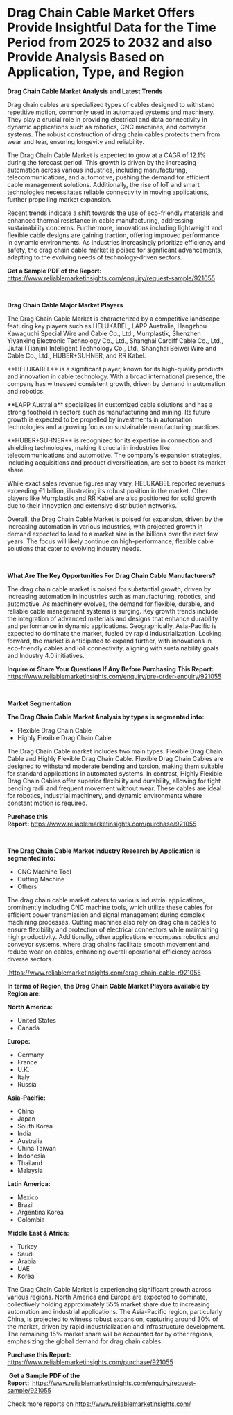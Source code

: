 <p><h1>Drag Chain Cable Market Offers Provide Insightful Data for the Time Period from 2025 to 2032 and also Provide Analysis Based on Application, Type, and Region</h1></p><p><strong>Drag Chain Cable Market Analysis and Latest Trends</strong></p>
<p><p>Drag chain cables are specialized types of cables designed to withstand repetitive motion, commonly used in automated systems and machinery. They play a crucial role in providing electrical and data connectivity in dynamic applications such as robotics, CNC machines, and conveyor systems. The robust construction of drag chain cables protects them from wear and tear, ensuring longevity and reliability.</p><p>The Drag Chain Cable Market is expected to grow at a CAGR of 12.1% during the forecast period. This growth is driven by the increasing automation across various industries, including manufacturing, telecommunications, and automotive, pushing the demand for efficient cable management solutions. Additionally, the rise of IoT and smart technologies necessitates reliable connectivity in moving applications, further propelling market expansion. </p><p>Recent trends indicate a shift towards the use of eco-friendly materials and enhanced thermal resistance in cable manufacturing, addressing sustainability concerns. Furthermore, innovations including lightweight and flexible cable designs are gaining traction, offering improved performance in dynamic environments. As industries increasingly prioritize efficiency and safety, the drag chain cable market is poised for significant advancements, adapting to the evolving needs of technology-driven sectors.</p></p>
<p><strong>Get a Sample PDF of the Report:&nbsp;</strong> <a href="https://www.reliablemarketinsights.com/enquiry/request-sample/921055?utm_campaign=2207&utm_medium=2&utm_source=Github&utm_content=ia&utm_term=21032025&utm_id=drag-chain-cable">https://www.reliablemarketinsights.com/enquiry/request-sample/921055</a></p>
<p>&nbsp;</p>
<p><strong>Drag Chain Cable Major Market Players</strong></p>
<p><p>The Drag Chain Cable Market is characterized by a competitive landscape featuring key players such as HELUKABEL, LAPP Australia, Hangzhou Kawaguchi Special Wire and Cable Co., Ltd., Murrplastik, Shenzhen Yiyanxing Electronic Technology Co., Ltd., Shanghai Cardiff Cable Co., Ltd., Jiutai (Tianjin) Intelligent Technology Co., Ltd., Shanghai Beiwei Wire and Cable Co., Ltd., HUBER+SUHNER, and RR Kabel.</p><p>**HELUKABEL** is a significant player, known for its high-quality products and innovation in cable technology. With a broad international presence, the company has witnessed consistent growth, driven by demand in automation and robotics. </p><p>**LAPP Australia** specializes in customized cable solutions and has a strong foothold in sectors such as manufacturing and mining. Its future growth is expected to be propelled by investments in automation technologies and a growing focus on sustainable manufacturing practices.</p><p>**HUBER+SUHNER** is recognized for its expertise in connection and shielding technologies, making it crucial in industries like telecommunications and automotive. The company's expansion strategies, including acquisitions and product diversification, are set to boost its market share.</p><p>While exact sales revenue figures may vary, HELUKABEL reported revenues exceeding €1 billion, illustrating its robust position in the market. Other players like Murrplastik and RR Kabel are also positioned for solid growth due to their innovation and extensive distribution networks.</p><p>Overall, the Drag Chain Cable Market is poised for expansion, driven by the increasing automation in various industries, with projected growth in demand expected to lead to a market size in the billions over the next few years. The focus will likely continue on high-performance, flexible cable solutions that cater to evolving industry needs.</p></p>
<p>&nbsp;</p>
<p><strong>What Are The Key Opportunities For Drag Chain Cable Manufacturers?</strong></p>
<p><p>The drag chain cable market is poised for substantial growth, driven by increasing automation in industries such as manufacturing, robotics, and automotive. As machinery evolves, the demand for flexible, durable, and reliable cable management systems is surging. Key growth trends include the integration of advanced materials and designs that enhance durability and performance in dynamic applications. Geographically, Asia-Pacific is expected to dominate the market, fueled by rapid industrialization. Looking forward, the market is anticipated to expand further, with innovations in eco-friendly cables and IoT connectivity, aligning with sustainability goals and Industry 4.0 initiatives.</p></p>
<p><strong>Inquire or Share Your Questions If Any Before Purchasing This Report:</strong> <a href="https://www.reliablemarketinsights.com/enquiry/pre-order-enquiry/921055?utm_campaign=2207&utm_medium=2&utm_source=Github&utm_content=ia&utm_term=21032025&utm_id=drag-chain-cable">https://www.reliablemarketinsights.com/enquiry/pre-order-enquiry/921055</a></p>
<p>&nbsp;</p>
<p><strong>Market Segmentation</strong></p>
<p><strong>The Drag Chain Cable Market Analysis by types is segmented into:</strong></p>
<p><ul><li>Flexible Drag Chain Cable</li><li>Highly Flexible Drag Chain Cable</li></ul></p>
<p><p>The Drag Chain Cable market includes two main types: Flexible Drag Chain Cable and Highly Flexible Drag Chain Cable. Flexible Drag Chain Cables are designed to withstand moderate bending and torsion, making them suitable for standard applications in automated systems. In contrast, Highly Flexible Drag Chain Cables offer superior flexibility and durability, allowing for tight bending radii and frequent movement without wear. These cables are ideal for robotics, industrial machinery, and dynamic environments where constant motion is required.</p></p>
<p><strong>Purchase this Report:&nbsp;</strong><a href="https://www.reliablemarketinsights.com/purchase/921055?utm_campaign=2207&utm_medium=2&utm_source=Github&utm_content=ia&utm_term=21032025&utm_id=drag-chain-cable">https://www.reliablemarketinsights.com/purchase/921055</a></p>
<p>&nbsp;</p>
<p><strong>The Drag Chain Cable Market Industry Research by Application is segmented into:</strong></p>
<p><ul><li>CNC Machine Tool</li><li>Cutting Machine</li><li>Others</li></ul></p>
<p><p>The drag chain cable market caters to various industrial applications, prominently including CNC machine tools, which utilize these cables for efficient power transmission and signal management during complex machining processes. Cutting machines also rely on drag chain cables to ensure flexibility and protection of electrical connectors while maintaining high productivity. Additionally, other applications encompass robotics and conveyor systems, where drag chains facilitate smooth movement and reduce wear on cables, enhancing overall operational efficiency across diverse sectors.</p></p>
<p><a href="https://www.reliablemarketinsights.com/drag-chain-cable-r921055?utm_campaign=2207&utm_medium=2&utm_source=Github&utm_content=ia&utm_term=21032025&utm_id=drag-chain-cable">&nbsp;https://www.reliablemarketinsights.com/drag-chain-cable-r921055</a></p>
<p><strong>In terms of Region, the Drag Chain Cable Market Players available by Region are:</strong></p>
<p>
    <p> <strong> North America: </strong>
        <ul>
            <li>United States</li>
            <li>Canada</li>
        </ul>
        </p> 
    <p> <strong> Europe: </strong>
        <ul>
            <li>Germany</li>
            <li>France</li>
            <li>U.K.</li>
            <li>Italy</li>
            <li>Russia</li>
        </ul>
        </p> 
    <p> <strong> Asia-Pacific: </strong>
        <ul>
            <li>China</li>
            <li>Japan</li>
            <li>South Korea</li>
            <li>India</li>
            <li>Australia</li>
            <li>China Taiwan</li>
            <li>Indonesia</li>
            <li>Thailand</li>
            <li>Malaysia</li>
        </ul>
        </p> 
    <p> <strong> Latin America: </strong>
        <ul>
            <li>Mexico</li>
            <li>Brazil</li>
            <li>Argentina Korea</li>
            <li>Colombia</li>
        </ul>
        </p> 
    <p> <strong> Middle East & Africa: </strong>
        <ul>
            <li>Turkey</li>
            <li>Saudi</li>
            <li>Arabia</li>
            <li>UAE</li>
            <li>Korea</li>
        </ul>
    </p>
    </p>
<p><p>The Drag Chain Cable Market is experiencing significant growth across various regions. North America and Europe are expected to dominate, collectively holding approximately 55% market share due to increasing automation and industrial applications. The Asia-Pacific region, particularly China, is projected to witness robust expansion, capturing around 30% of the market, driven by rapid industrialization and infrastructure development. The remaining 15% market share will be accounted for by other regions, emphasizing the global demand for drag chain cables.</p></p>
<p><strong>Purchase this Report: </strong><a href="https://www.reliablemarketinsights.com/purchase/921055?utm_campaign=2207&utm_medium=2&utm_source=Github&utm_content=ia&utm_term=21032025&utm_id=drag-chain-cable">https://www.reliablemarketinsights.com/purchase/921055</a></p>
<p>&nbsp;<strong>Get a Sample PDF of the Report:&nbsp;&nbsp;</strong><a href="https://www.reliablemarketinsights.com/enquiry/request-sample/921055?utm_campaign=2207&utm_medium=2&utm_source=Github&utm_content=ia&utm_term=21032025&utm_id=drag-chain-cable">https://www.reliablemarketinsights.com/enquiry/request-sample/921055</a></p>
<p><strong></strong></p>
<p>Check more reports on <a href="https://www.reliablemarketinsights.com/?utm_campaign=2207&utm_medium=2&utm_source=Github&utm_content=ia&utm_term=21032025&utm_id=drag-chain-cable">https://www.reliablemarketinsights.com/</a></p>